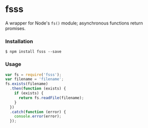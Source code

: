fsss
====

A wrapper for Node's `fs()` module; asynchronous functions return promises.

### Installation

```
$ npm install fsss --save
```

### Usage

```javascript
var fs = require('fsss');
var filename = 'filename';
fs.exists(filename)
  .then(function (exists) {
    if (exists) {
      return fs.readFile(filename);
    }
  })
  .catch(function (error) {
    console.error(error);
  });
```
